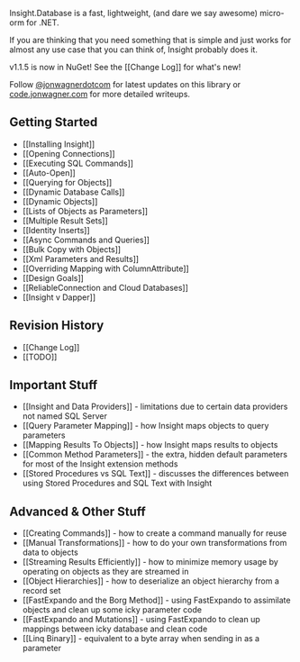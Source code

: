 Insight.Database is a fast, lightweight, (and dare we say awesome) micro-orm for .NET.

If you are thinking that you need something that is simple and just works for almost any use case that you can think of, Insight probably does it.

v1.1.5 is now in NuGet! See the [[Change Log]] for what's new!

Follow [@jonwagnerdotcom](http://twitter.com/#!jonwagnerdotcom) for latest updates on this library or [code.jonwagner.com](http://code.jonwagner.com) for more detailed writeups.

## Getting Started ##
* [[Installing Insight]]
* [[Opening Connections]]
* [[Executing SQL Commands]]
* [[Auto-Open]]
* [[Querying for Objects]]
* [[Dynamic Database Calls]]
* [[Dynamic Objects]]
* [[Lists of Objects as Parameters]]
* [[Multiple Result Sets]]
* [[Identity Inserts]]
* [[Async Commands and Queries]]
* [[Bulk Copy with Objects]]
* [[Xml Parameters and Results]]
* [[Overriding Mapping with ColumnAttribute]]
* [[Design Goals]]
* [[ReliableConnection and Cloud Databases]]
* [[Insight v Dapper]]

## Revision History ##
* [[Change Log]]
* [[TODO]]

## Important Stuff ##
* [[Insight and Data Providers]] - limitations due to certain data providers not named SQL Server
* [[Query Parameter Mapping]] - how Insight maps objects to query parameters
* [[Mapping Results To Objects]] - how Insight maps results to objects
* [[Common Method Parameters]] - the extra, hidden default parameters for most of the Insight extension methods
* [[Stored Procedures vs SQL Text]] - discusses the differences between using Stored Procedures and SQL Text with Insight

## Advanced & Other Stuff ##
* [[Creating Commands]] - how to create a command manually for reuse
* [[Manual Transformations]] - how to do your own transformations from data to objects
* [[Streaming Results Efficiently]] - how to minimize memory usage by operating on objects as they are streamed in
* [[Object Hierarchies]] - how to deserialize an object hierarchy from a record set
* [[FastExpando and the Borg Method]] - using FastExpando to assimilate objects and clean up some icky parameter code
* [[FastExpando and Mutations]] - using FastExpando to clean up mappings between icky database and clean code
* [[Linq Binary]] - equivalent to a byte array when sending in as a parameter
